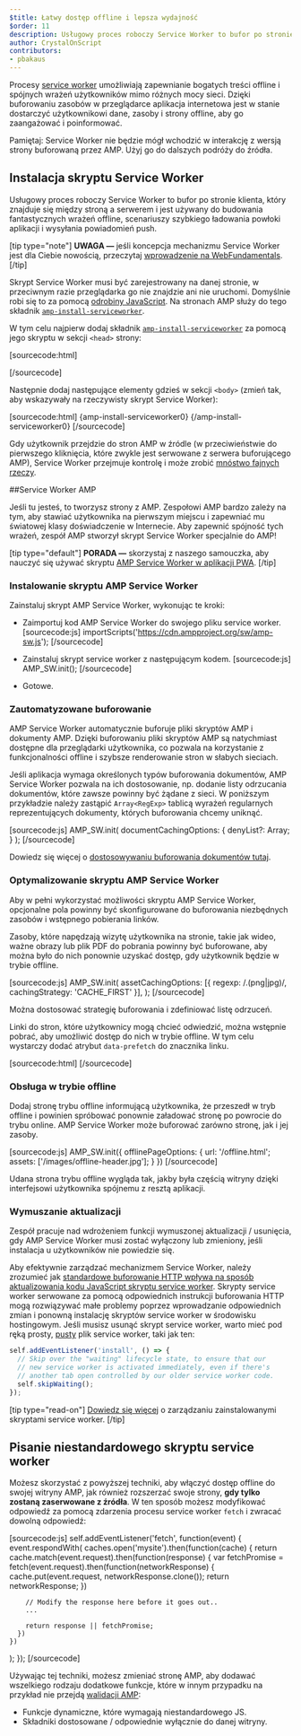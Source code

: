 ```yaml
---
$title: Łatwy dostęp offline i lepsza wydajność
$order: 11
description: Usługowy proces roboczy Service Worker to bufor po stronie klienta, który znajduje się między stroną a serwerem i jest używany do budowania fantastycznych wrażeń offline, szybkiego ładowania...
author: CrystalOnScript
contributors:
- pbakaus
---
```


Procesy [service worker](https://developer.mozilla.org/en-US/docs/Web/API/Service_Worker_API) umożliwiają zapewnianie bogatych treści offline i spójnych wrażeń użytkowników mimo różnych mocy sieci. Dzięki buforowaniu zasobów w przeglądarce aplikacja internetowa jest w stanie dostarczyć użytkownikowi dane, zasoby i strony offline, aby go zaangażować i poinformować.

Pamiętaj: Service Worker nie będzie mógł wchodzić w interakcję z wersją strony buforowaną przez AMP. Użyj go do dalszych podróży do źródła.

## Instalacja skryptu Service Worker

Usługowy proces roboczy Service Worker to bufor po stronie klienta, który znajduje się między stroną a serwerem i jest używany do budowania fantastycznych wrażeń offline, scenariuszy szybkiego ładowania powłoki aplikacji i wysyłania powiadomień push.

[tip type="note"] **UWAGA —** jeśli koncepcja mechanizmu Service Worker jest dla Ciebie nowością, przeczytaj [wprowadzenie na WebFundamentals](https://developers.google.com/web/fundamentals/getting-started/primers/service-workers). [/tip]

Skrypt Service Worker musi być zarejestrowany na danej stronie, w przeciwnym razie przeglądarka go nie znajdzie ani nie uruchomi. Domyślnie robi się to za pomocą [odrobiny JavaScript](https://developers.google.com/web/fundamentals/instant-and-offline/service-worker/registration). Na stronach AMP służy do tego składnik [`amp-install-serviceworker`](../../../documentation/components/reference/amp-install-serviceworker.md).

W tym celu najpierw dodaj składnik [`amp-install-serviceworker`](../../../documentation/components/reference/amp-install-serviceworker.md) za pomocą jego skryptu w sekcji `<head>` strony:

[sourcecode:html]

<script async="" custom-element="amp-install-serviceworker" src="https://cdn.ampproject.org/v0/amp-install-serviceworker-0.1.js"></script>

[/sourcecode]

Następnie dodaj następujące elementy gdzieś w sekcji `<body>` (zmień tak, aby wskazywały na rzeczywisty skrypt Service Worker):

[sourcecode:html] {amp-install-serviceworker0} {/amp-install-serviceworker0} [/sourcecode]

Gdy użytkownik przejdzie do stron AMP w źródle (w przeciwieństwie do pierwszego kliknięcia, które zwykle jest serwowane z serwera buforującego AMP), Service Worker przejmuje kontrolę i może zrobić [mnóstwo fajnych rzeczy](https://developers.google.com/web/fundamentals/instant-and-offline/offline-ux).

##Service Worker AMP

Jeśli tu jesteś, to tworzysz strony z AMP. Zespołowi AMP bardzo zależy na tym, aby stawiać użytkownika na pierwszym miejscu i zapewniać mu światowej klasy doświadczenie w Internecie. Aby zapewnić spójność tych wrażeń, zespół AMP stworzył skrypt Service Worker specjalnie do AMP!

[tip type="default"] **PORADA —** skorzystaj z naszego samouczka, aby nauczyć się używać skryptu [AMP Service Worker w aplikacji PWA](/content/amp-dev/documentation/guides-and-tutorials/optimize-measure/amp_to_pwa.md). [/tip]

### Instalowanie skryptu AMP Service Worker

Zainstaluj skrypt AMP Service Worker, wykonując te kroki:

- Zaimportuj kod AMP Service Worker do swojego pliku service worker. [sourcecode:js] importScripts('https://cdn.ampproject.org/sw/amp-sw.js'); [/sourcecode]

- Zainstaluj skrypt service worker z następującym kodem. [sourcecode:js] AMP_SW.init(); [/sourcecode]

- Gotowe.

### Zautomatyzowane buforowanie

AMP Service Worker automatycznie buforuje pliki skryptów AMP i dokumenty AMP. Dzięki buforowaniu pliki skryptów AMP są natychmiast dostępne dla przeglądarki użytkownika, co pozwala na korzystanie z funkcjonalności offline i szybsze renderowanie stron w słabych sieciach.

Jeśli aplikacja wymaga określonych typów buforowania dokumentów, AMP Service Worker pozwala na ich dostosowanie, np. dodanie listy odrzucania dokumentów, które zawsze powinny być żądane z sieci. W poniższym przykładzie należy zastąpić `Array<RegExp>` tablicą wyrażeń regularnych reprezentujących dokumenty, których buforowania chcemy uniknąć.

[sourcecode:js] AMP_SW.init( documentCachingOptions: { denyList?: Array<regexp>; } ); [/sourcecode]</regexp>

Dowiedz się więcej o [dostosowywaniu buforowania dokumentów tutaj](https://github.com/ampproject/amp-sw/tree/master/src/modules/document-caching).

### Optymalizowanie skryptu AMP Service Worker

Aby w pełni wykorzystać możliwości skryptu AMP Service Worker, opcjonalne pola powinny być skonfigurowane do buforowania niezbędnych zasobów i wstępnego pobierania linków.

Zasoby, które napędzają wizytę użytkownika na stronie, takie jak wideo, ważne obrazy lub plik PDF do pobrania powinny być buforowane, aby można było do nich ponownie uzyskać dostęp, gdy użytkownik będzie w trybie offline.

[sourcecode:js] AMP_SW.init( assetCachingOptions: [{ regexp: /.(png|jpg)/, cachingStrategy: 'CACHE_FIRST' }], ); [/sourcecode]

Można dostosować strategię buforowania i zdefiniować listę odrzuceń.

Linki do stron, które użytkownicy mogą chcieć odwiedzić, można wstępnie pobrać, aby umożliwić dostęp do nich w trybie offline. W tym celu wystarczy dodać atrybut `data-prefetch` do znacznika linku.

[sourcecode:html] <a href="...." data-rel="prefetch"></a> [/sourcecode]

### Obsługa w trybie offline

Dodaj stronę trybu offline informującą użytkownika, że przeszedł w tryb offline i powinien spróbować ponownie załadować stronę po powrocie do trybu online. AMP Service Worker może buforować zarówno stronę, jak i jej zasoby.

[sourcecode:js] AMP_SW.init({ offlinePageOptions: { url: '/offline.html'; assets: ['/images/offline-header.jpg']; } }) [/sourcecode]

Udana strona trybu offline wygląda tak, jakby była częścią witryny dzięki interfejsowi użytkownika spójnemu z resztą aplikacji.

### Wymuszanie aktualizacji

Zespół pracuje nad wdrożeniem funkcji wymuszonej aktualizacji / usunięcia, gdy AMP Service Worker musi zostać wyłączony lub zmieniony, jeśli instalacja u użytkowników nie powiedzie się.

Aby efektywnie zarządzać mechanizmem Service Worker, należy zrozumieć jak [standardowe buforowanie HTTP wpływa na sposób aktualizowania kodu JavaScript skryptu service worker](https://developers.google.com/web/updates/2018/06/fresher-sw). Skrypty service worker serwowane za pomocą odpowiednich instrukcji buforowania HTTP mogą rozwiązywać małe problemy poprzez wprowadzanie odpowiednich zmian i ponowną instalację skryptów service worker w środowisku hostingowym. Jeśli musisz usunąć skrypt service worker, warto mieć pod ręką prosty, [pusty](https://en.wikipedia.org/wiki/NOP) plik service worker, taki jak ten:

```js
self.addEventListener('install', () => {
  // Skip over the "waiting" lifecycle state, to ensure that our
  // new service worker is activated immediately, even if there's
  // another tab open controlled by our older service worker code.
  self.skipWaiting();
});
```

[tip type="read-on"] [Dowiedz się więcej](https://stackoverflow.com/questions/33986976/how-can-i-remove-a-buggy-service-worker-or-implement-a-kill-switch/38980776#38980776) o zarządzaniu zainstalowanymi skryptami service worker. [/tip]

## Pisanie niestandardowego skryptu service worker

Możesz skorzystać z powyższej techniki, aby włączyć dostęp offline do swojej witryny AMP, jak również rozszerzać swoje strony, **gdy tylko zostaną zaserwowane z źródła**. W ten sposób możesz modyfikować odpowiedź za pomocą zdarzenia procesu service worker `fetch` i zwracać dowolną odpowiedź:

[sourcecode:js] self.addEventListener('fetch', function(event) { event.respondWith( caches.open('mysite').then(function(cache) { return cache.match(event.request).then(function(response) { var fetchPromise = fetch(event.request).then(function(networkResponse) { cache.put(event.request, networkResponse.clone()); return networkResponse; })

```
    // Modify the response here before it goes out..
    ...

    return response || fetchPromise;
  })
})
```

); }); [/sourcecode]

Używając tej techniki, możesz zmieniać stronę AMP, aby dodawać wszelkiego rodzaju dodatkowe funkcje, które w innym przypadku na przykład nie przejdą [walidacji AMP](../../../documentation/guides-and-tutorials/learn/validation-workflow/validate_amp.md):

- Funkcje dynamiczne, które wymagają niestandardowego JS.
- Składniki dostosowane / odpowiednie wyłącznie do danej witryny.
